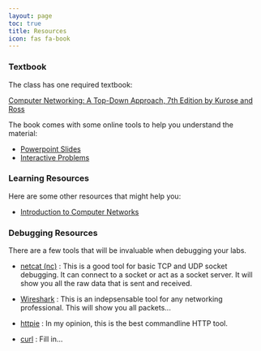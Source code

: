 ```yaml
---
layout: page
toc: true
title: Resources
icon: fas fa-book
---
```


### Textbook

The class has one required textbook:

[Computer Networking: A Top-Down Approach, 7th Edition by Kurose and Ross](https://amzn.com/0133594149)


The book comes with some online tools to help you understand the material:

- [Powerpoint Slides](http://gaia.cs.umass.edu/kurose_ross/ppt.htm)
- [Interactive Problems](http://gaia.cs.umass.edu/kurose_ross/interactive/)


### Learning Resources

Here are some other resources that might help you:

- [Introduction to Computer Networks](https://csedu4all.org/course_networks/)


### Debugging Resources

There are a few tools that will be invaluable when debugging your labs.

- [netcat (nc)](http://netcat.sourceforge.net)
: This is a good tool for basic TCP and UDP socket debugging. It can connect to a socket or act as a socket server. It will show you all the raw data that is sent and received.

- [Wireshark](https://www.wireshark.org)
: This is an indepsensable tool for any networking professional. This will show you all packets...

- [httpie](https://httpie.org)
: In my opinion, this is the best commandline HTTP tool.

- [curl](https://curl.haxx.se)
: Fill in...
